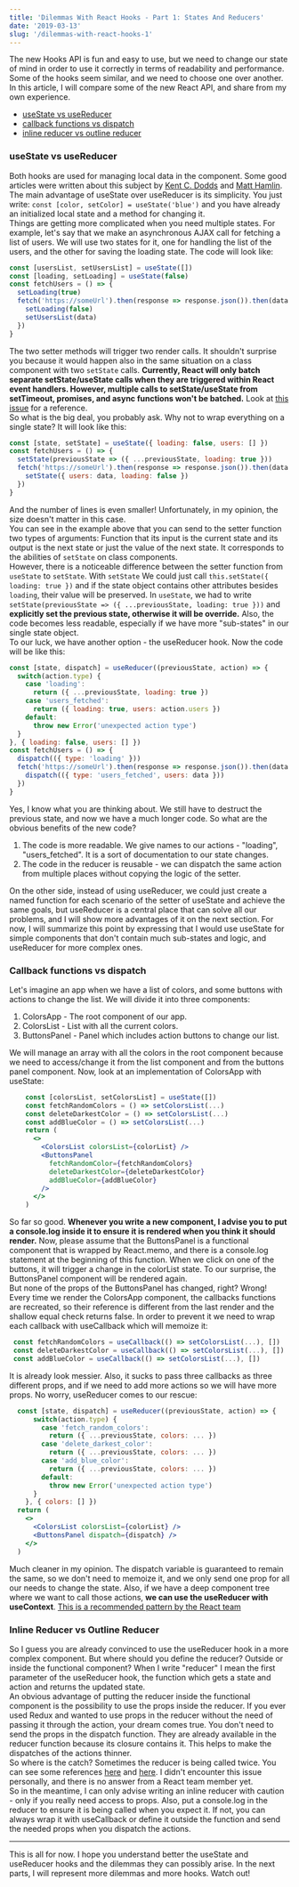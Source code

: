 ```yaml
---
title: 'Dilemmas With React Hooks - Part 1: States And Reducers'
date: '2019-03-13'
slug: '/dilemmas-with-react-hooks-1'
---
```


The new Hooks API is fun and easy to use, but we need to change our state of mind in order to use it correctly in terms of readability and performance. Some of the hooks seem similar, and we need to choose one over another. In this article, I will compare some of the new React API, and share from my own experience.

- [useState vs useReducer](#usestate-vs-usereducer)
- [callback functions vs dispatch](#callback-functions-vs-dispatch)
- [inline reducer vs outline reducer](#inline-reducer-vs-outline-reducer)


### useState vs useReducer
Both hooks are used for managing local data in the component.
Some good articles were written about this subject by [Kent C. Dodds](https://kentcdodds.com/blog/should-i-usestate-or-usereducer) and [Matt Hamlin](https://matthamlin.me/blog/2019/february/why-you-should-useReducer/).
The main advantage of useState over useReducer is its simplicity.
You just write:
`const [color, setColor] = useState('blue')`
and you have already an initialized local state and a method for changing it.   
Things are getting more complicated when you need multiple states. For example, let's say that we make an asynchronous AJAX call for fetching a list of users. We will use two states for it, one for handling the list of the users, and the other for saving the loading state. The code will look like: 
```javascript
const [usersList, setUsersList] = useState([])
const [loading, setLoading] = useState(false)
const fetchUsers = () => {
  setLoading(true)
  fetch('https://someUrl').then(response => response.json()).then(data => {
    setLoading(false)
    setUsersList(data)
  })
}
```
The two setter methods will trigger two render calls. It shouldn't surprise you because it would happen also in the same situation on a class component with two `setState` calls. **Currently, React will only batch separate setState/useState calls when they are triggered within React event handlers. However, multiple calls to setState/useState from setTimeout, promises, and async functions won't be batched.** Look at [this issue](https://github.com/facebook/react/issues/14259#issuecomment-450167403) for a reference.  
So what is the big deal, you probably ask. Why not to wrap everything on a single state? It will look like this:   
```javascript
const [state, setState] = useState({ loading: false, users: [] })
const fetchUsers = () => {
  setState(previousState => ({ ...previousState, loading: true }))
  fetch('https://someUrl').then(response => response.json()).then(data => {
    setState({ users: data, loading: false })
  })
}
```
And the number of lines is even smaller! Unfortunately, in my opinion, the size doesn't matter in this case.   
You can see in the example above that you can send to the setter function two types of arguments: Function that its input is the current state and its output is the next state or just the value of the next state. It corresponds to the abilities of `setState` on class components.  
However, there is a noticeable difference between the setter function from `useState` to `setState`. With `setState` We could just call `this.setState({ loading: true })` and if the state object contains other attributes besides `loading`, their value will be preserved. In `useState`, we had to write `setState(previousState => ({ ...previousState, loading: true }))` and **explicitly set the previous state, otherwise it will be override.** Also, the code becomes less readable, especially if we have more "sub-states" in our single state object.   
To our luck, we have another option - the useReducer hook. Now the code will be like this:
```javascript
const [state, dispatch] = useReducer((previousState, action) => {
  switch(action.type) {
    case 'loading':
      return ({ ...previousState, loading: true })
    case 'users_fetched':
      return ({ loading: true, users: action.users })
    default:
      throw new Error('unexpected action type')
  }
}, { loading: false, users: [] })
const fetchUsers = () => {
  dispatch(({ type: 'loading' }))
  fetch('https://someUrl').then(response => response.json()).then(data => {
    dispatch(({ type: 'users_fetched', users: data }))
  })
}
```
Yes, I know what you are thinking about. We still have to destruct the previous state, and now we have a much longer code. So what are the obvious benefits of the new code?
1. The code is more readable. We give names to our actions - "loading", "users_fetched". It is a sort of documentation to our state changes.
2. The code in the reducer is reusable - we can dispatch the same action from multiple places without copying the logic of the setter.   

On the other side, instead of using useReducer, we could just create a named function for each scenario of the setter of useState and achieve the same goals, but useReducer is a central place that can solve all our problems, and I will show more advantages of it on the next section. For now, I will summarize this point by expressing that I would use useState for simple components that don't contain much sub-states and logic, and useReducer for more complex ones.

### Callback functions vs dispatch
Let's imagine an app when we have a list of colors, and some buttons with actions to change the list. We will divide it into three components:
1. ColorsApp - The root component of our app.
2. ColorsList - List with all the current colors.
3. ButtonsPanel - Panel which includes action buttons to change our list.  

We will manage an array with all the colors in the root component because we need to access/change it from the list component and from the buttons panel component. Now, look at an implementation of ColorsApp with useState: 
```jsx
    const [colorsList, setColorsList] = useState([])
    const fetchRandomColors = () => setColorsList(...)
    const deleteDarkestColor = () => setColorsList(...)
    const addBlueColor = () => setColorsList(...)
    return (
      <>
        <ColorsList colorsList={colorList} />
        <ButtonsPanel 
          fetchRandomColor={fetchRandomColors} 
          deleteDarkestColor={deleteDarkestColor} 
          addBlueColor={addBlueColor}
        />
      </>
    )
```
So far so good. **Whenever you write a new component, I advise you to put a console.log inside it to ensure it is rendered when you think it should render.** Now, please assume that the ButtonsPanel is a functional component that is wrapped by React.memo, and there is a console.log statement at the beginning of this function. When we click on one of the buttons, it will trigger a change in the colorList state. To our surprise, the ButtonsPanel component will be rendered again.  
 But none of the props of the ButtonsPanel has changed, right? Wrong! Every time we render the ColorsApp component, the callbacks functions are recreated, so their reference is different from the last render and the shallow equal check returns false. In order to prevent it we need to wrap each callback with useCallback which will memoize it:
 ```javascript
  const fetchRandomColors = useCallback(() => setColorsList(...), [])
  const deleteDarkestColor = useCallback(() => setColorsList(...), [])
  const addBlueColor = useCallback(() => setColorsList(...), [])
```
It is already look messier. Also, it sucks to pass three callbacks as three different props, and if we need to add more actions so we will have more props. No worry, useReducer comes to our rescue: 
```jsx
  const [state, dispatch] = useReducer((previousState, action) => {
      switch(action.type) {
        case 'fetch_random_colors':
          return ({ ...previousState, colors: ... })
        case 'delete_darkest_color':
          return ({ ...previousState, colors: ... })
        case 'add_blue_color':
          return ({ ...previousState, colors: ... })
        default:
          throw new Error('unexpected action type')
      }
    }, { colors: [] })
  return (
    <>
      <ColorsList colorsList={colorList} />
      <ButtonsPanel dispatch={dispatch} />
    </>
  )
``` 
Much cleaner in my opinion. The dispatch variable is guaranteed to remain the same, so we don't need to memoize it, and we only send one prop for all our needs to change the state. Also, if we have a deep component tree where we want to call those actions, **we can use the useReducer with useContext**. [This is a recommended pattern by the React team](https://reactjs.org/docs/hooks-faq.html#how-to-avoid-passing-callbacks-down)

### Inline Reducer vs Outline Reducer
So I guess you are already convinced to use the useReducer hook in a more complex component. But where should you define the reducer? Outside or inside the functional component? When I write "reducer" I mean the first parameter of the useReducer hook, the function which gets a state and action and returns the updated state.   
An obvious advantage of putting the reducer inside the functional component is the possibility to use the props inside the reducer. If you ever used Redux and wanted to use props in the reducer without the need of passing it through the action, your dream comes true. You don't need to send the props in the dispatch function. They are already available in the reducer function because its closure contains it. This helps to make the dispatches of the actions thinner.   
So where is the catch? Sometimes the reducer is being called twice. You can see some references [here](https://stackoverflow.com/questions/54892403/usereducer-action-dispatched-twice) and [here](https://stackoverflow.com/questions/55055793/react-usereducer-hook-fires-twice-how-to-pass-props-to-reducer). I didn't encounter this issue personally, and there is no answer from a React team member yet.   
So in the meantime, I can only advise writing an inline reducer with caution - only if you really need access to props. Also, put a console.log in the reducer to ensure it is being called when you expect it. If not, you can always wrap it with useCallback or define it outside the function and send the needed props when you dispatch the actions.   

---
This is all for now. I hope you understand better the useState and useReducer hooks and the dilemmas they can possibly arise. In the next parts, I will represent more dilemmas and more hooks. Watch out!
